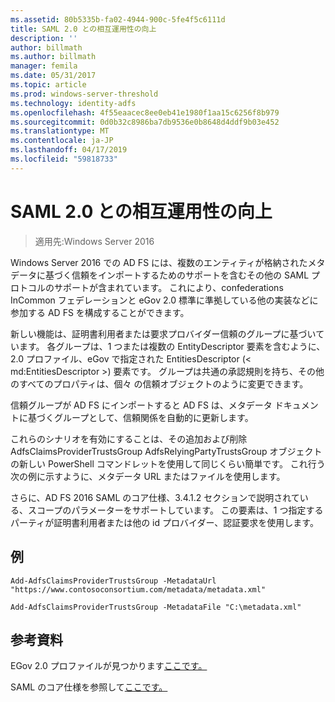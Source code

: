 ```yaml
---
ms.assetid: 80b5335b-fa02-4944-900c-5fe4f5c6111d
title: SAML 2.0 との相互運用性の向上
description: ''
author: billmath
ms.author: billmath
manager: femila
ms.date: 05/31/2017
ms.topic: article
ms.prod: windows-server-threshold
ms.technology: identity-adfs
ms.openlocfilehash: 4f55eaacec8ee0eb41e1980f1aa15c6256f8b979
ms.sourcegitcommit: 0d0b32c8986ba7db9536e0b8648d4ddf9b03e452
ms.translationtype: MT
ms.contentlocale: ja-JP
ms.lasthandoff: 04/17/2019
ms.locfileid: "59818733"
---
```

# <a name="improved-interoperability-with-saml-20"></a>SAML 2.0 との相互運用性の向上

>適用先:Windows Server 2016

  
Windows Server 2016 での AD FS には、複数のエンティティが格納されたメタデータに基づく信頼をインポートするためのサポートを含むその他の SAML プロトコルのサポートが含まれています。  これにより、confederations InCommon フェデレーションと eGov 2.0 標準に準拠している他の実装などに参加する AD FS を構成することができます。   
  
新しい機能は、証明書利用者または要求プロバイダー信頼のグループに基づいています。 各グループは、1 つまたは複数の EntityDescriptor 要素を含むように、2.0 プロファイル、eGov で指定された EntitiesDescriptor (< md:EntitiesDescriptor >) 要素です。  グループは共通の承認規則を持ち、その他のすべてのプロパティは、個々 の信頼オブジェクトのように変更できます。  
  
信頼グループが AD FS にインポートすると AD FS は、メタデータ ドキュメントに基づくグループとして、信頼関係を自動的に更新します。  
  
これらのシナリオを有効にすることは、その追加および削除 AdfsClaimsProviderTrustsGroup AdfsRelyingPartyTrustsGroup オブジェクトの新しい PowerShell コマンドレットを使用して同じくらい簡単です。 これ行う次の例に示すように、メタデータ URL またはファイルを使用します。  
  
さらに、AD FS 2016 SAML のコア仕様、3.4.1.2 セクションで説明されている、スコープのパラメーターをサポートしています。 この要素は、1 つ指定するパーティが証明書利用者または他の id プロバイダー、認証要求を使用します。  
  
## <a name="examples"></a>例  
  
```  
Add-AdfsClaimsProviderTrustsGroup -MetadataUrl "https://www.contosoconsortium.com/metadata/metadata.xml"   
```  
  
  
  
```  
Add-AdfsClaimsProviderTrustsGroup -MetadataFile "C:\metadata.xml"   
```  
  
## <a name="references"></a>参考資料  
  
EGov 2.0 プロファイルが見つかります[ここです。](https://kantarainitiative.org/confluence/download/attachments/60817482/kantara-report-egov-saml2-profile-2.0.pdf?version=1&modificationDate=1345580916000&api=v2)  
  
SAML のコア仕様を参照して[ここです。](https://docs.oasis-open.org/security/saml/v2.0/saml-core-2.0-os.pdf)   


